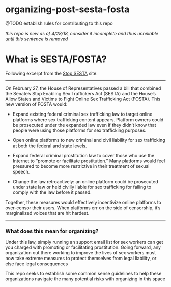 # organizing-post-sesta-fosta

@TODO establish rules for contributing to this repo

*this repo is new as of 4/28/18, consider it incomplete and thus unreliable until this sentence is removed*

# What is SESTA/FOSTA?

Following excerpt from the [Stop SESTA](https://stopsesta.org) site:

---

On February 27, the House of Representatives passed a bill that combined the Senate’s Stop Enabling Sex Traffickers Act (SESTA) and the House’s Allow States and Victims to Fight Online Sex Trafficking Act (FOSTA). This new version of FOSTA would:

- Expand existing federal criminal sex trafficking law to target online platforms where sex trafficking content appears. Platform owners could be prosecuted under the expanded law even if they didn’t know that people were using those platforms for sex trafficking purposes.

- Open online platforms to new criminal and civil liability for sex trafficking at both the federal and state levels.

- Expand federal criminal prostitution law to cover those who use the Internet to “promote or facilitate prostitution.” Many platforms would feel pressured to become more restrictive in their treatment of sexual speech.

- Change the law retroactively: an online platform could be prosecuted under state law or held civilly liable for sex trafficking for failing to comply with the law before it passed.

Together, these measures would effectively incentivize online platforms to over-censor their users. When platforms err on the side of censorship, it’s marginalized voices that are hit hardest.

---

### What does this mean for organizing?

Under this law, simply running an support email list for sex workers can get you charged with promoting or facilitating prostitution. Going forward, any organization out there working to improve the lives of sex workers must now take extreme measures to protect themselves from legal liability, or else face legal consequences

This repo seeks to establish some common sense guidelines to help these organizations navigate the many potential risks with organizing in this space
